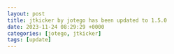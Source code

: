 ```yaml
---
layout: post
title: jtkicker by jotego has been updated to 1.5.0
date: 2023-11-24 08:29:29 +0000
categories: [jotego, jtkicker]
tags: [update]
---
```


